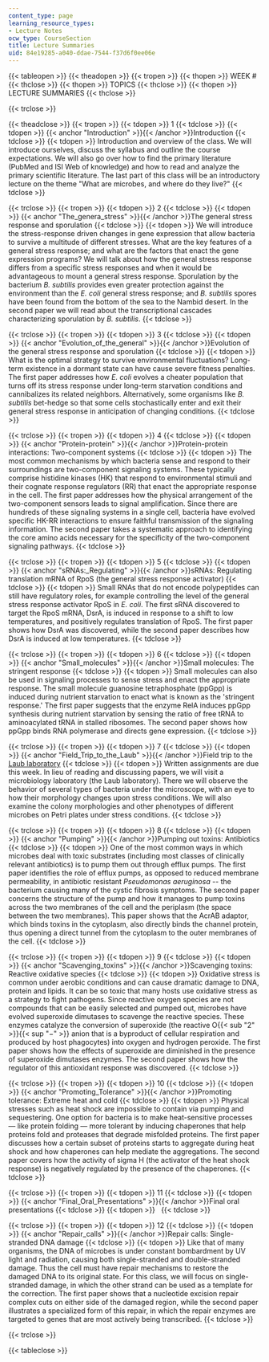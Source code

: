 ```yaml
---
content_type: page
learning_resource_types:
- Lecture Notes
ocw_type: CourseSection
title: Lecture Summaries
uid: 84e19285-a040-ddae-7544-f37d6f0ee06e
---
```


{{< tableopen >}}
{{< theadopen >}}
{{< tropen >}}
{{< thopen >}}
WEEK #
{{< thclose >}}
{{< thopen >}}
TOPICS
{{< thclose >}}
{{< thopen >}}
LECTURE SUMMARIES
{{< thclose >}}

{{< trclose >}}

{{< theadclose >}}
{{< tropen >}}
{{< tdopen >}}
1
{{< tdclose >}}
{{< tdopen >}}
{{< anchor "Introduction" >}}{{< /anchor >}}Introduction
{{< tdclose >}}
{{< tdopen >}}
Introduction and overview of the class. We will introduce ourselves, discuss the syllabus and outline the course expectations. We will also go over how to find the primary literature (PubMed and ISI Web of knowledge) and how to read and analyze the primary scientific literature. The last part of this class will be an introductory lecture on the theme "What are microbes, and where do they live?"
{{< tdclose >}}

{{< trclose >}}
{{< tropen >}}
{{< tdopen >}}
2
{{< tdclose >}}
{{< tdopen >}}
{{< anchor "The_genera_stress" >}}{{< /anchor >}}The general stress response and sporulation
{{< tdclose >}}
{{< tdopen >}}
We will introduce the stress-response driven changes in gene expression that allow bacteria to survive a multitude of different stresses. What are the key features of a general stress response; and what are the factors that enact the gene expression programs? We will talk about how the general stress response differs from a specific stress responses and when it would be advantageous to mount a general stress response. Sporulation by the bacterium _B. subtilis_ provides even greater protection against the environment than the _E. coli_ general stress response; and _B. subtilis_ spores have been found from the bottom of the sea to the Nambid desert. In the second paper we will read about the transcriptional cascades characterizing sporulation by _B. subtilis_.
{{< tdclose >}}

{{< trclose >}}
{{< tropen >}}
{{< tdopen >}}
3
{{< tdclose >}}
{{< tdopen >}}
{{< anchor "Evolution_of_the_general" >}}{{< /anchor >}}Evolution of the general stress response and sporulation
{{< tdclose >}}
{{< tdopen >}}
What is the optimal strategy to survive environmental fluctuations? Long-term existence in a dormant state can have cause severe fitness penalties. The first paper addresses how _E. coli_ evolves a cheater population that turns off its stress response under long-term starvation conditions and cannibalizes its related neighbors. Alternatively, some organisms like _B. subtilis_ bet-hedge so that some cells stochastically enter and exit their general stress response in anticipation of changing conditions.
{{< tdclose >}}

{{< trclose >}}
{{< tropen >}}
{{< tdopen >}}
4
{{< tdclose >}}
{{< tdopen >}}
{{< anchor "Protein-protein" >}}{{< /anchor >}}Protein-protein interactions: Two-component systems
{{< tdclose >}}
{{< tdopen >}}
The most common mechanisms by which bacteria sense and respond to their surroundings are two-component signaling systems. These typically comprise histidine kinases (HK) that respond to environmental stimuli and their cognate response regulators (RR) that enact the appropriate response in the cell. The first paper addresses how the physical arrangement of the two-component sensors leads to signal amplification. Since there are hundreds of these signaling systems in a single cell, bacteria have evolved specific HK-RR interactions to ensure faithful transmission of the signaling information. The second paper takes a systematic approach to identifying the core amino acids necessary for the specificity of the two-component signaling pathways.
{{< tdclose >}}

{{< trclose >}}
{{< tropen >}}
{{< tdopen >}}
5
{{< tdclose >}}
{{< tdopen >}}
{{< anchor "sRNAs:_Regulating" >}}{{< /anchor >}}sRNAs: Regulating translation mRNA of RpoS (the general stress response activator)
{{< tdclose >}}
{{< tdopen >}}
Small RNAs that do not encode polypeptides can still have regulatory roles, for example controlling the level of the general stress response activator RpoS in _E. coli_. The first sRNA discovered to target the RpoS mRNA, DsrA, is induced in response to a shift to low temperatures, and positively regulates translation of RpoS. The first paper shows how DsrA was discovered, while the second paper describes how DsrA is induced at low temperatures.
{{< tdclose >}}

{{< trclose >}}
{{< tropen >}}
{{< tdopen >}}
6
{{< tdclose >}}
{{< tdopen >}}
{{< anchor "Small_molecules" >}}{{< /anchor >}}Small molecules: The stringent response
{{< tdclose >}}
{{< tdopen >}}
Small molecules can also be used in signaling processes to sense stress and enact the appropriate response. The small molecule guanosine tetraphosphate (ppGpp) is induced during nutrient starvation to enact what is known as the 'stringent response.' The first paper suggests that the enzyme RelA induces ppGpp synthesis during nutrient starvation by sensing the ratio of free tRNA to aminoacylated tRNA in stalled ribosomes. The second paper shows how ppGpp binds RNA polymerase and directs gene expression.
{{< tdclose >}}

{{< trclose >}}
{{< tropen >}}
{{< tdopen >}}
7
{{< tdclose >}}
{{< tdopen >}}
{{< anchor "Field_Trip_to_the_Laub" >}}{{< /anchor >}}Field trip to the [Laub laboratory](http://laublab.mit.edu/)
{{< tdclose >}}
{{< tdopen >}}
Written assignments are due this week. In lieu of reading and discussing papers, we will visit a microbiology laboratory (the Laub laboratory). There we will observe the behavior of several types of bacteria under the microscope, with an eye to how their morphology changes upon stress conditions. We will also examine the colony morphologies and other phenotypes of different microbes on Petri plates under stress conditions.
{{< tdclose >}}

{{< trclose >}}
{{< tropen >}}
{{< tdopen >}}
8
{{< tdclose >}}
{{< tdopen >}}
{{< anchor "Pumping" >}}{{< /anchor >}}Pumping out toxins: Antibiotics
{{< tdclose >}}
{{< tdopen >}}
One of the most common ways in which microbes deal with toxic substrates (including most classes of clinically relevant antibiotics) is to pump them out through efflux pumps. The first paper identifies the role of efflux pumps, as opposed to reduced membrane permeability, in antibiotic resistant _Pseudomonas_ _aeruginosa_ -- the bacterium causing many of the cystic fibrosis symptoms. The second paper concerns the structure of the pump and how it manages to pump toxins across the two membranes of the cell and the periplasm (the space between the two membranes). This paper shows that the AcrAB adaptor, which binds toxins in the cytoplasm, also directly binds the channel protein, thus opening a direct tunnel from the cytoplasm to the outer membranes of the cell.
{{< tdclose >}}

{{< trclose >}}
{{< tropen >}}
{{< tdopen >}}
9
{{< tdclose >}}
{{< tdopen >}}
{{< anchor "Scavenging_toxins" >}}{{< /anchor >}}Scavenging toxins: Reactive oxidative species
{{< tdclose >}}
{{< tdopen >}}
Oxidative stress is common under aerobic conditions and can cause dramatic damage to DNA, protein and lipids. It can be so toxic that many hosts use oxidative stress as a strategy to fight pathogens. Since reactive oxygen species are not compounds that can be easily selected and pumped out, microbes have evolved superoxide dimutases to scavenge the reactive species. These enzymes catalyze the conversion of superoxide (the reactive O{{< sub "2" >}}{{< sup "−" >}} anion that is a byproduct of cellular respiration and produced by host phagocytes) into oxygen and hydrogen peroxide. The first paper shows how the effects of superoxide are diminished in the presence of superoxide dimutases enzymes. The second paper shows how the regulator of this antioxidant response was discovered.
{{< tdclose >}}

{{< trclose >}}
{{< tropen >}}
{{< tdopen >}}
10
{{< tdclose >}}
{{< tdopen >}}
{{< anchor "Promoting_Tolerance" >}}{{< /anchor >}}Promoting tolerance: Extreme heat and cold
{{< tdclose >}}
{{< tdopen >}}
Physical stresses such as heat shock are impossible to contain via pumping and sequestering. One option for bacteria is to make heat-sensitive processes — like protein folding — more tolerant by inducing chaperones that help proteins fold and proteases that degrade misfolded proteins. The first paper discusses how a certain subset of proteins starts to aggregate during heat shock and how chaperones can help mediate the aggregations. The second paper covers how the activity of sigma H (the activator of the heat shock response) is negatively regulated by the presence of the chaperones.
{{< tdclose >}}

{{< trclose >}}
{{< tropen >}}
{{< tdopen >}}
11
{{< tdclose >}}
{{< tdopen >}}
{{< anchor "Final_Oral_Presentations" >}}{{< /anchor >}}Final oral presentations
{{< tdclose >}}
{{< tdopen >}}
 
{{< tdclose >}}

{{< trclose >}}
{{< tropen >}}
{{< tdopen >}}
12
{{< tdclose >}}
{{< tdopen >}}
{{< anchor "Repair_calls" >}}{{< /anchor >}}Repair calls: Single-stranded DNA damage
{{< tdclose >}}
{{< tdopen >}}
Like that of many organisms, the DNA of microbes is under constant bombardment by UV light and radiation, causing both single-stranded and double-stranded damage. Thus the cell must have repair mechanisms to restore the damaged DNA to its original state. For this class, we will focus on single-stranded damage, in which the other strand can be used as a template for the correction. The first paper shows that a nucleotide excision repair complex cuts on either side of the damaged region, while the second paper illustrates a specialized form of this repair, in which the repair enzymes are targeted to genes that are most actively being transcribed.
{{< tdclose >}}

{{< trclose >}}

{{< tableclose >}}